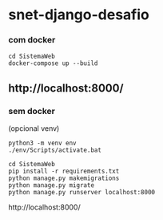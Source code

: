 # snet-django-desafio
### com docker
```
cd SistemaWeb
docker-compose up --build
```
http://localhost:8000/
---
### sem docker
(opcional venv)
```
python3 -m venv env
./env/Scripts/activate.bat
```
```
cd SistemaWeb
pip install -r requirements.txt
python manage.py makemigrations
python manage.py migrate
python manage.py runserver localhost:8000
```
http://localhost:8000/
